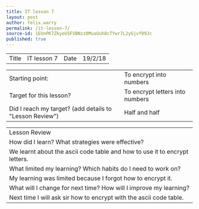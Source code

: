 ```yaml
---
title: IT lesson 7
layout: post
author: felix.warry
permalink: /it-lesson-7/
source-id: 1EUnPK7ZkyoU5FVBNzz0MuaUuh8cTYwr7L2yGjvf09Jc
published: true
---
```

<table>
  <tr>
    <td>Title</td>
    <td>IT lesson 7</td>
    <td>Date</td>
    <td>19/2/18</td>
  </tr>
</table>


<table>
  <tr>
    <td>Starting point:</td>
    <td>To encrypt into numbers</td>
  </tr>
  <tr>
    <td>Target for this lesson?</td>
    <td>To encrypt letters into numbers</td>
  </tr>
  <tr>
    <td>Did I reach my target? 
(add details to "Lesson Review")</td>
    <td> Half and half</td>
  </tr>
</table>


<table>
  <tr>
    <td>Lesson Review</td>
  </tr>
  <tr>
    <td>How did I learn? What strategies were effective? </td>
  </tr>
  <tr>
    <td>We learnt about the ascii code table and how to use it to encrypt letters.</td>
  </tr>
  <tr>
    <td>What limited my learning? Which habits do I need to work on? </td>
  </tr>
  <tr>
    <td>My learning was limited because I forgot how to encrypt it.</td>
  </tr>
  <tr>
    <td>What will I change for next time? How will I improve my learning?</td>
  </tr>
  <tr>
    <td>Next time I will ask sir how to encrypt with the ascii code table.</td>
  </tr>
</table>


